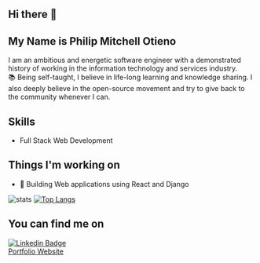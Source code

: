 ## Hi there 👋

## My Name is Philip Mitchell Otieno

I am an ambitious and energetic software engineer with a demonstrated history of working in the information technology and services industry.<br>
📚 Being self-taught, I believe in life-long learning and knowledge sharing. I also deeply believe in the open-source movement and try to give back to the community whenever I can.

## Skills
* Full Stack Web Development

## Things I'm working on
- 🔭 Building Web applications using React and Django

![stats](https://github-readme-stats.vercel.app/api?username=philipotieno&&show_icons=true&title_color=ffffff&icon_color=bb2acf&text_color=daf7dc&bg_color=151515)
[![Top Langs](https://github-readme-stats.vercel.app/api/top-langs/?username=philipotieno&&show_icons=true&title_color=ffffff&icon_color=bb2acf&text_color=daf7dc&bg_color=151515)](https://github.com/philipotieno/github-readme-stats)
## You can find me on
[![Linkedin Badge](https://img.shields.io/badge/-LinkedIn-blue?style=flat-square&logo=Linkedin&logoColor=white&link=https://www.linkedin.com/in/lucas-bittencourt/)](https://www.linkedin.com/in/philipotieno/)<br>
[Portfolio Website](https://philipotieno.github.io/)<br>
